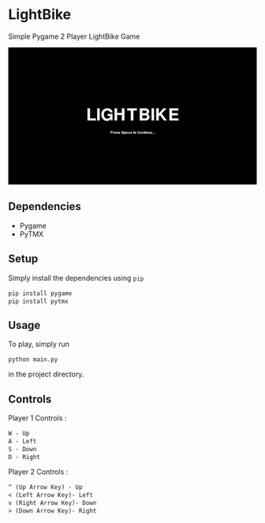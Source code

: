 # LightBike
Simple Pygame 2 Player LightBike Game

![](https://github.com/victoralfonzo/lightbike/blob/master/lightbike%20sample.gif?raw=true)


## Dependencies
- Pygame
- PyTMX

## Setup

Simply install the dependencies using `pip`

```
pip install pygame
pip install pytmx
```

## Usage

To play, simply run

```
python main.py
```
in the project directory.

## Controls

Player 1 Controls :

```
W - Up
A - Left
S - Down
D - Right
```
Player 2 Controls :
```
^ (Up Arrow Key) - Up
< (Left Arrow Key)- Left
v (Right Arrow Key)- Down
> (Down Arrow Key)- Right
```
